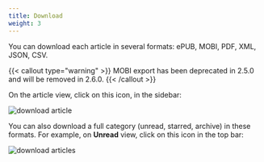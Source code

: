 ```yaml
---
title: Download
weight: 3
---
```


You can download each article in several formats: ePUB, MOBI, PDF, XML,
JSON, CSV.

{{< callout type="warning" >}}
MOBI export has been deprecated in 2.5.0 and will be removed in 2.6.0.
{{< /callout >}}

On the article view, click on this icon, in the sidebar:

![download article](../../../img/user/download_article.png)

You can also download a full category (unread, starred, archive) in
these formats. For example, on **Unread** view, click on this icon in
the top bar:

![download articles](../../../img/user/download_articles.png)
